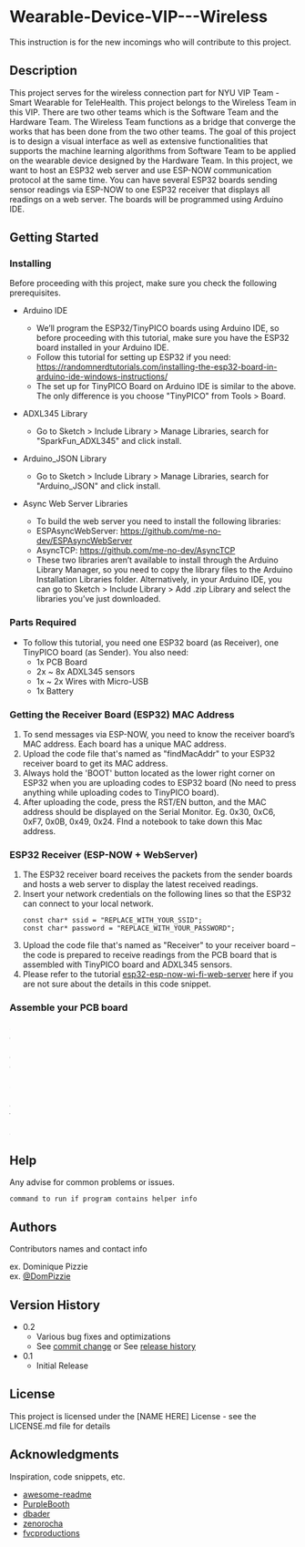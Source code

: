# Wearable-Device-VIP---Wireless

This instruction is for the new incomings who will contribute to this project.

## Description

This project serves for the wireless connection part for NYU VIP Team - Smart Wearable for TeleHealth.
This project belongs to the Wireless Team in this VIP. There are two other teams which is the Software Team and the Hardware Team.
The Wireless Team functions as a bridge that converge the works that has been done from the two other teams.
The goal of this project is to design a visual interface as well as extensive functionalities that supports the machine learning algorithms from Software Team to be applied on the wearable device designed by the Hardware Team.
In this project, we want to host an ESP32 web server and use ESP-NOW communication protocol at the same time. You can have several ESP32 boards sending sensor readings via ESP-NOW to one ESP32 receiver that displays all readings on a web server. The boards will be programmed using Arduino IDE.


## Getting Started

### Installing
Before proceeding with this project, make sure you check the following prerequisites.

* Arduino IDE 
    - We’ll program the ESP32/TinyPICO boards using Arduino IDE, so before proceeding with this tutorial, make sure you have the ESP32 board installed in your Arduino IDE. 
    - Follow this tutorial for setting up ESP32 if you need: https://randomnerdtutorials.com/installing-the-esp32-board-in-arduino-ide-windows-instructions/
    - The set up for TinyPICO Board on Arduino IDE is similar to the above. The only difference is you choose "TinyPICO" from Tools > Board. 
    
* ADXL345 Library
    - Go to Sketch > Include Library > Manage Libraries, search for "SparkFun_ADXL345" and click install.
    
* Arduino_JSON Library
    - Go to Sketch > Include Library > Manage Libraries, search for "Arduino_JSON" and click install.

* Async Web Server Libraries
    - To build the web server you need to install the following libraries:
    - ESPAsyncWebServer: https://github.com/me-no-dev/ESPAsyncWebServer
    - AsyncTCP: https://github.com/me-no-dev/AsyncTCP
    - These two libraries aren’t available to install through the Arduino Library Manager, so you need to copy the library files to the Arduino Installation Libraries folder. Alternatively, in your Arduino IDE, you can go to Sketch > Include Library > Add .zip Library and select the libraries you’ve just downloaded.
    

### Parts Required
* To follow this tutorial, you need one ESP32 board (as Receiver), one TinyPICO board (as Sender). You also need:
    - 1x PCB Board
    - 2x ~ 8x ADXL345 sensors
    - 1x ~ 2x Wires with Micro-USB
    - 1x Battery
    

### Getting the Receiver Board (ESP32) MAC Address
1. To send messages via ESP-NOW, you need to know the receiver board’s MAC address. Each board has a unique MAC address.
2. Upload the code file that's named as "findMacAddr" to your ESP32 receiver board to get its MAC address.
3. Always hold the 'BOOT' button located as the lower right corner on ESP32 when you are uploading codes to ESP32 board (No need to press anything while uploading codes to TinyPICO board).
4. After uploading the code, press the RST/EN button, and the MAC address should be displayed on the Serial Monitor. Eg. 0x30, 0xC6, 0xF7, 0x0B, 0x49, 0x24. FInd a notebook to take down this Mac address.


### ESP32 Receiver (ESP-NOW + WebServer)
1. The ESP32 receiver board receives the packets from the sender boards and hosts a web server to display the latest received readings.
2. Insert your network credentials on the following lines so that the ESP32 can connect to your local network.
    ```
    const char* ssid = "REPLACE_WITH_YOUR_SSID";
    const char* password = "REPLACE_WITH_YOUR_PASSWORD";
    ```
3. Upload the code file that's named as "Receiver" to your receiver board – the code is prepared to receive readings from the PCB board that is assembled with TinyPICO board and ADXL345 sensors.
4. Please refer to the tutorial [esp32-esp-now-wi-fi-web-server](https://randomnerdtutorials.com/esp32-esp-now-wi-fi-web-server/) here if you are not sure about the details in this code snippet. 


### Assemble your PCB board
<img  alt="Screen Shot 2022-04-26 at 8 26 15 PM" src="https://user-images.githubusercontent.com/46912813/165414280-6dcf3874-aabe-411f-be3a-a2e49bc9b484.png" width="1" height="200">





## Help

Any advise for common problems or issues.
```
command to run if program contains helper info
```

## Authors

Contributors names and contact info

ex. Dominique Pizzie  
ex. [@DomPizzie](https://twitter.com/dompizzie)

## Version History

* 0.2
    * Various bug fixes and optimizations
    * See [commit change]() or See [release history]()
* 0.1
    * Initial Release

## License

This project is licensed under the [NAME HERE] License - see the LICENSE.md file for details

## Acknowledgments

Inspiration, code snippets, etc.
* [awesome-readme](https://github.com/matiassingers/awesome-readme)
* [PurpleBooth](https://gist.github.com/PurpleBooth/109311bb0361f32d87a2)
* [dbader](https://github.com/dbader/readme-template)
* [zenorocha](https://gist.github.com/zenorocha/4526327)
* [fvcproductions](https://gist.github.com/fvcproductions/1bfc2d4aecb01a834b46)
